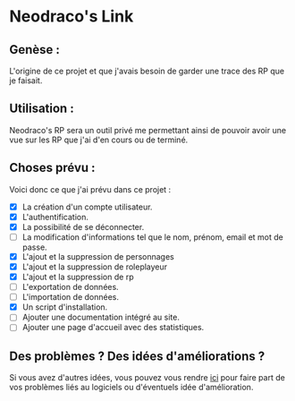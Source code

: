 # Neodraco's Link

## Genèse :

L'origine de ce projet et que j'avais besoin de garder une trace des RP que je faisait.

## Utilisation :

Neodraco's RP sera un outil privé me permettant ainsi de pouvoir avoir une vue sur les RP que j'ai d'en cours ou de terminé.

## Choses prévu :

Voici donc ce que j'ai prévu dans ce projet :

- [x] La création d'un compte utilisateur.
- [x] L'authentification.
- [x] La possibilité de se déconnecter.
- [ ] La modification d'informations tel que le nom, prénom, email et mot de passe.
- [x] L'ajout et la suppression de personnages
- [x] L'ajout et la suppression de roleplayeur
- [x] L'ajout et la suppression de rp
- [ ] L'exportation de données.
- [ ] L'importation de données.
- [x] Un script d'installation.
- [ ] Ajouter une documentation intégré au site.
- [ ] Ajouter une page d'accueil avec des statistiques.

## Des problèmes ? Des idées d'améliorations ?

Si vous avez d'autres idées, vous pouvez vous rendre [ici](https://github.com/TheGuardianLight/NeodracosRP/issues) pour faire part de vos problèmes liés au logiciels ou d'éventuels idée d'amélioration.